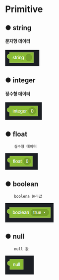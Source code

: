 # Primitive

## ● **string**

####         문자형 데이터

![](../.gitbook/assets/image%20%2877%29.png)

## ● **integer**

####         정수형 데이터

![](../.gitbook/assets/image%20%28138%29.png)

## ● **float**

        실수형 데이터

![](../.gitbook/assets/image%20%2854%29.png)

## ● **boolean**

        boolena 논리값

![](../.gitbook/assets/image%20%28104%29.png)

## ● null

        null 값

![](../.gitbook/assets/image%20%2895%29.png)

